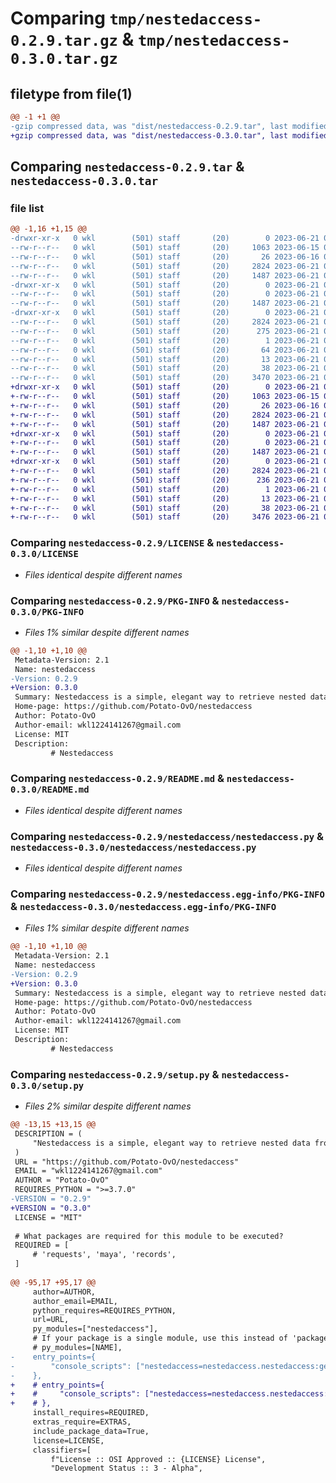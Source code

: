 # Comparing `tmp/nestedaccess-0.2.9.tar.gz` & `tmp/nestedaccess-0.3.0.tar.gz`

## filetype from file(1)

```diff
@@ -1 +1 @@
-gzip compressed data, was "dist/nestedaccess-0.2.9.tar", last modified: Wed Jun 21 04:11:53 2023, max compression
+gzip compressed data, was "dist/nestedaccess-0.3.0.tar", last modified: Wed Jun 21 04:16:52 2023, max compression
```

## Comparing `nestedaccess-0.2.9.tar` & `nestedaccess-0.3.0.tar`

### file list

```diff
@@ -1,16 +1,15 @@
-drwxr-xr-x   0 wkl        (501) staff       (20)        0 2023-06-21 04:11:53.760375 nestedaccess-0.2.9/
--rw-r--r--   0 wkl        (501) staff       (20)     1063 2023-06-15 09:54:02.000000 nestedaccess-0.2.9/LICENSE
--rw-r--r--   0 wkl        (501) staff       (20)       26 2023-06-16 02:46:32.000000 nestedaccess-0.2.9/MANIFEST.in
--rw-r--r--   0 wkl        (501) staff       (20)     2824 2023-06-21 04:11:53.760016 nestedaccess-0.2.9/PKG-INFO
--rw-r--r--   0 wkl        (501) staff       (20)     1487 2023-06-21 03:43:41.000000 nestedaccess-0.2.9/README.md
-drwxr-xr-x   0 wkl        (501) staff       (20)        0 2023-06-21 04:11:53.755829 nestedaccess-0.2.9/nestedaccess/
--rw-r--r--   0 wkl        (501) staff       (20)        0 2023-06-21 04:06:23.000000 nestedaccess-0.2.9/nestedaccess/__init__.py
--rw-r--r--   0 wkl        (501) staff       (20)     1487 2023-06-21 03:43:00.000000 nestedaccess-0.2.9/nestedaccess/nestedaccess.py
-drwxr-xr-x   0 wkl        (501) staff       (20)        0 2023-06-21 04:11:53.758902 nestedaccess-0.2.9/nestedaccess.egg-info/
--rw-r--r--   0 wkl        (501) staff       (20)     2824 2023-06-21 04:11:53.000000 nestedaccess-0.2.9/nestedaccess.egg-info/PKG-INFO
--rw-r--r--   0 wkl        (501) staff       (20)      275 2023-06-21 04:11:53.000000 nestedaccess-0.2.9/nestedaccess.egg-info/SOURCES.txt
--rw-r--r--   0 wkl        (501) staff       (20)        1 2023-06-21 04:11:53.000000 nestedaccess-0.2.9/nestedaccess.egg-info/dependency_links.txt
--rw-r--r--   0 wkl        (501) staff       (20)       64 2023-06-21 04:11:53.000000 nestedaccess-0.2.9/nestedaccess.egg-info/entry_points.txt
--rw-r--r--   0 wkl        (501) staff       (20)       13 2023-06-21 04:11:53.000000 nestedaccess-0.2.9/nestedaccess.egg-info/top_level.txt
--rw-r--r--   0 wkl        (501) staff       (20)       38 2023-06-21 04:11:53.760485 nestedaccess-0.2.9/setup.cfg
--rw-r--r--   0 wkl        (501) staff       (20)     3470 2023-06-21 04:11:50.000000 nestedaccess-0.2.9/setup.py
+drwxr-xr-x   0 wkl        (501) staff       (20)        0 2023-06-21 04:16:52.220833 nestedaccess-0.3.0/
+-rw-r--r--   0 wkl        (501) staff       (20)     1063 2023-06-15 09:54:02.000000 nestedaccess-0.3.0/LICENSE
+-rw-r--r--   0 wkl        (501) staff       (20)       26 2023-06-16 02:46:32.000000 nestedaccess-0.3.0/MANIFEST.in
+-rw-r--r--   0 wkl        (501) staff       (20)     2824 2023-06-21 04:16:52.220569 nestedaccess-0.3.0/PKG-INFO
+-rw-r--r--   0 wkl        (501) staff       (20)     1487 2023-06-21 03:43:41.000000 nestedaccess-0.3.0/README.md
+drwxr-xr-x   0 wkl        (501) staff       (20)        0 2023-06-21 04:16:52.218337 nestedaccess-0.3.0/nestedaccess/
+-rw-r--r--   0 wkl        (501) staff       (20)        0 2023-06-21 04:06:23.000000 nestedaccess-0.3.0/nestedaccess/__init__.py
+-rw-r--r--   0 wkl        (501) staff       (20)     1487 2023-06-21 03:43:00.000000 nestedaccess-0.3.0/nestedaccess/nestedaccess.py
+drwxr-xr-x   0 wkl        (501) staff       (20)        0 2023-06-21 04:16:52.220110 nestedaccess-0.3.0/nestedaccess.egg-info/
+-rw-r--r--   0 wkl        (501) staff       (20)     2824 2023-06-21 04:16:52.000000 nestedaccess-0.3.0/nestedaccess.egg-info/PKG-INFO
+-rw-r--r--   0 wkl        (501) staff       (20)      236 2023-06-21 04:16:52.000000 nestedaccess-0.3.0/nestedaccess.egg-info/SOURCES.txt
+-rw-r--r--   0 wkl        (501) staff       (20)        1 2023-06-21 04:16:52.000000 nestedaccess-0.3.0/nestedaccess.egg-info/dependency_links.txt
+-rw-r--r--   0 wkl        (501) staff       (20)       13 2023-06-21 04:16:52.000000 nestedaccess-0.3.0/nestedaccess.egg-info/top_level.txt
+-rw-r--r--   0 wkl        (501) staff       (20)       38 2023-06-21 04:16:52.220920 nestedaccess-0.3.0/setup.cfg
+-rw-r--r--   0 wkl        (501) staff       (20)     3476 2023-06-21 04:16:49.000000 nestedaccess-0.3.0/setup.py
```

### Comparing `nestedaccess-0.2.9/LICENSE` & `nestedaccess-0.3.0/LICENSE`

 * *Files identical despite different names*

### Comparing `nestedaccess-0.2.9/PKG-INFO` & `nestedaccess-0.3.0/PKG-INFO`

 * *Files 1% similar despite different names*

```diff
@@ -1,10 +1,10 @@
 Metadata-Version: 2.1
 Name: nestedaccess
-Version: 0.2.9
+Version: 0.3.0
 Summary: Nestedaccess is a simple, elegant way to retrieve nested data from deep dictionaries or lists.
 Home-page: https://github.com/Potato-OvO/nestedaccess
 Author: Potato-OvO
 Author-email: wkl1224141267@gmail.com
 License: MIT
 Description: 
         # Nestedaccess
```

### Comparing `nestedaccess-0.2.9/README.md` & `nestedaccess-0.3.0/README.md`

 * *Files identical despite different names*

### Comparing `nestedaccess-0.2.9/nestedaccess/nestedaccess.py` & `nestedaccess-0.3.0/nestedaccess/nestedaccess.py`

 * *Files identical despite different names*

### Comparing `nestedaccess-0.2.9/nestedaccess.egg-info/PKG-INFO` & `nestedaccess-0.3.0/nestedaccess.egg-info/PKG-INFO`

 * *Files 1% similar despite different names*

```diff
@@ -1,10 +1,10 @@
 Metadata-Version: 2.1
 Name: nestedaccess
-Version: 0.2.9
+Version: 0.3.0
 Summary: Nestedaccess is a simple, elegant way to retrieve nested data from deep dictionaries or lists.
 Home-page: https://github.com/Potato-OvO/nestedaccess
 Author: Potato-OvO
 Author-email: wkl1224141267@gmail.com
 License: MIT
 Description: 
         # Nestedaccess
```

### Comparing `nestedaccess-0.2.9/setup.py` & `nestedaccess-0.3.0/setup.py`

 * *Files 2% similar despite different names*

```diff
@@ -13,15 +13,15 @@
 DESCRIPTION = (
     "Nestedaccess is a simple, elegant way to retrieve nested data from deep dictionaries or lists."
 )
 URL = "https://github.com/Potato-OvO/nestedaccess"
 EMAIL = "wkl1224141267@gmail.com"
 AUTHOR = "Potato-OvO"
 REQUIRES_PYTHON = ">=3.7.0"
-VERSION = "0.2.9"
+VERSION = "0.3.0"
 LICENSE = "MIT"
 
 # What packages are required for this module to be executed?
 REQUIRED = [
     # 'requests', 'maya', 'records',
 ]
 
@@ -95,17 +95,17 @@
     author=AUTHOR,
     author_email=EMAIL,
     python_requires=REQUIRES_PYTHON,
     url=URL,
     py_modules=["nestedaccess"],
     # If your package is a single module, use this instead of 'packages':
     # py_modules=[NAME],
-    entry_points={
-        "console_scripts": ["nestedaccess=nestedaccess.nestedaccess:get"],
-    },
+    # entry_points={
+    #     "console_scripts": ["nestedaccess=nestedaccess.nestedaccess:get"],
+    # },
     install_requires=REQUIRED,
     extras_require=EXTRAS,
     include_package_data=True,
     license=LICENSE,
     classifiers=[
         f"License :: OSI Approved :: {LICENSE} License",
         "Development Status :: 3 - Alpha",
```

